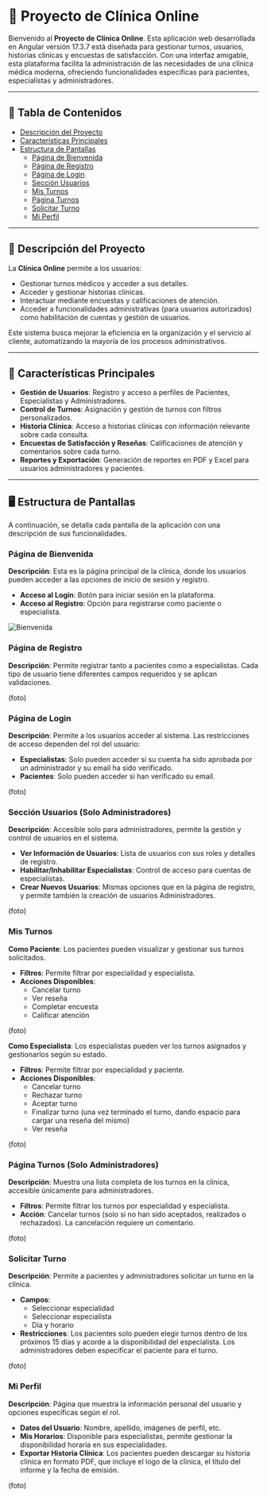 # 🏥 Proyecto de Clínica Online

Bienvenido al **Proyecto de Clínica Online**. Esta aplicación web desarrollada en Angular versión 17.3.7 está diseñada para gestionar turnos, usuarios, historias clínicas y encuestas de satisfacción. Con una interfaz amigable, esta plataforma facilita la administración de las necesidades de una clínica médica moderna, ofreciendo funcionalidades específicas para pacientes, especialistas y administradores.

---

## 📜 Tabla de Contenidos
- [Descripción del Proyecto](#descripción-del-proyecto)
- [Características Principales](#características-principales)
- [Estructura de Pantallas](#estructura-de-pantallas)
  - [Página de Bienvenida](#página-de-bienvenida)
  - [Página de Registro](#página-de-registro)
  - [Página de Login](#página-de-login)
  - [Sección Usuarios](#sección-usuarios)
  - [Mis Turnos](#mis-turnos)
  - [Página Turnos](#página-turnos)
  - [Solicitar Turno](#solicitar-turno)
  - [Mi Perfil](#mi-perfil)

---

## 🌟 Descripción del Proyecto

La **Clínica Online** permite a los usuarios:
- Gestionar turnos médicos y acceder a sus detalles.
- Acceder y gestionar historias clínicas.
- Interactuar mediante encuestas y calificaciones de atención.
- Acceder a funcionalidades administrativas (para usuarios autorizados) como habilitación de cuentas y gestión de usuarios.

Este sistema busca mejorar la eficiencia en la organización y el servicio al cliente, automatizando la mayoría de los procesos administrativos.

---

## 🚀 Características Principales

- **Gestión de Usuarios**: Registro y acceso a perfiles de Pacientes, Especialistas y Administradores.
- **Control de Turnos**: Asignación y gestión de turnos con filtros personalizados.
- **Historia Clínica**: Acceso a historias clínicas con información relevante sobre cada consulta.
- **Encuestas de Satisfacción y Reseñas**: Calificaciones de atención y comentarios sobre cada turno.
- **Reportes y Exportación**: Generación de reportes en PDF y Excel para usuarios administradores y pacientes.

---

## 🖥️ Estructura de Pantallas

A continuación, se detalla cada pantalla de la aplicación con una descripción de sus funcionalidades.

### Página de Bienvenida
**Descripción**: Esta es la página principal de la clínica, donde los usuarios pueden acceder a las opciones de inicio de sesión y registro.
- **Acceso al Login**: Botón para iniciar sesión en la plataforma.
- **Acceso al Registro**: Opción para registrarse como paciente o especialista.

![Bienvenida](https://github.com/user-attachments/assets/edba9ac8-bfa3-40f6-8455-63257159f648)


### Página de Registro
**Descripción**: Permite registrar tanto a pacientes como a especialistas. Cada tipo de usuario tiene diferentes campos requeridos y se aplican validaciones.

(foto)

### Página de Login
**Descripción**: Permite a los usuarios acceder al sistema. Las restricciones de acceso dependen del rol del usuario:
- **Especialistas**: Solo pueden acceder si su cuenta ha sido aprobada por un administrador y su email ha sido verificado.
- **Pacientes**: Solo pueden acceder si han verificado su email.

(foto)

### Sección Usuarios (Solo Administradores)
**Descripción**: Accesible solo para administradores, permite la gestión y control de usuarios en el sistema.
- **Ver Información de Usuarios**: Lista de usuarios con sus roles y detalles de registro.
- **Habilitar/Inhabilitar Especialistas**: Control de acceso para cuentas de especialistas.
- **Crear Nuevos Usuarios**: Mismas opciones que en la página de registro, y permite también la creación de usuarios Administradores.

(foto)

### Mis Turnos
**Como Paciente**: Los pacientes pueden visualizar y gestionar sus turnos solicitados.
- **Filtros**: Permite filtrar por especialidad y especialista.
- **Acciones Disponibles**:
  - Cancelar turno 
  - Ver reseña 
  - Completar encuesta
  - Calificar atención
 
(foto)

**Como Especialista**: Los especialistas pueden ver los turnos asignados y gestionarlos según su estado.
- **Filtros**: Permite filtrar por especialidad y paciente.
- **Acciones Disponibles**:
  - Cancelar turno 
  - Rechazar turno
  - Aceptar turno 
  - Finalizar turno (una vez terminado el turno, dando espacio para cargar una reseña del mismo)
  - Ver reseña

(foto)

### Página Turnos (Solo Administradores)
**Descripción**: Muestra una lista completa de los turnos en la clínica, accesible únicamente para administradores.
- **Filtros**: Permite filtrar los turnos por especialidad y especialista.
- **Acción**: Cancelar turnos (solo si no han sido aceptados, realizados o rechazados). La cancelación requiere un comentario.

(foto)

### Solicitar Turno
**Descripción**: Permite a pacientes y administradores solicitar un turno en la clínica.
- **Campos**:
  - Seleccionar especialidad
  - Seleccionar especialista
  - Día y horario
- **Restricciones**: Los pacientes solo pueden elegir turnos dentro de los próximos 15 días y acorde a la disponibilidad del especialista. Los administradores deben especificar el paciente para el turno.

(foto)

### Mi Perfil
**Descripción**: Página que muestra la información personal del usuario y opciones específicas según el rol.
- **Datos del Usuario**: Nombre, apellido, imágenes de perfil, etc.
- **Mis Horarios**: Disponible para especialistas, permite gestionar la disponibilidad horaria en sus especialidades.
- **Exportar Historia Clínica**: Los pacientes pueden descargar su historia clínica en formato PDF, que incluye el logo de la clínica, el título del informe y la fecha de emisión.

(foto)    




